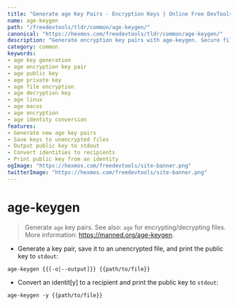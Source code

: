 ```yaml
---
title: "Generate age Key Pairs - Encryption Keys | Online Free DevTools by Hexmos"
name: age-keygen
path: "/freedevtools/tldr/common/age-keygen/"
canonical: "https://hexmos.com/freedevtools/tldr/common/age-keygen/"
description: "Generate encryption key pairs with age-keygen. Secure file encryption and decryption. Free online tool, no registration required."
category: common
keywords:
- age key generation
- age encryption key pair
- age public key
- age private key
- age file encryption
- age decryption key
- age linux
- age macos
- age encryption
- age identity conversion
features:
- Generate new age key pairs
- Save keys to unencrypted files
- Output public key to stdout
- Convert identities to recipients
- Print public key from an identity
ogImage: "https://hexmos.com/freedevtools/site-banner.png"
twitterImage: "https://hexmos.com/freedevtools/site-banner.png"
---
```


# age-keygen

> Generate `age` key pairs.
> See also: `age` for encrypting/decrypting files.
> More information: <https://manned.org/age-keygen>.

- Generate a key pair, save it to an unencrypted file, and print the public key to `stdout`:

`age-keygen {{[-o|--output]}} {{path/to/file}}`

- Convert an identit[y] to a recipient and print the public key to `stdout`:

`age-keygen -y {{path/to/file}}`
